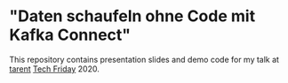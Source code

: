 # "Daten schaufeln ohne Code mit Kafka Connect"

This repository contains presentation slides and demo code for my talk at [tarent](https://www.tarent.de/) [Tech Friday](https://tech-friday.tarent.de/) 2020.
